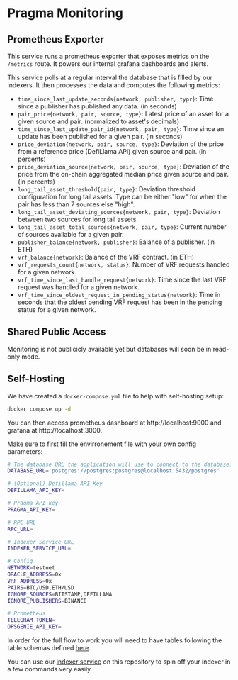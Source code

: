 # Pragma Monitoring

## Prometheus Exporter

This service runs a prometheus exporter that exposes metrics on the `/metrics` route.
It powers our internal grafana dashboards and alerts.

This service polls at a regular interval the database that is filled by our indexers.
It then processes the data and computes the following metrics:

- `time_since_last_update_seconds{network, publisher, typr}`: Time since a publisher has published any data. (in seconds)
- `pair_price{network, pair, source, type}`: Latest price of an asset for a given source and pair. (normalized to asset's decimals)
- `time_since_last_update_pair_id{network, pair, type}`: Time since an update has been published for a given pair. (in seconds)
- `price_deviation{network, pair, source, type}`: Deviation of the price from a reference price (DefiLlama API) given source and pair. (in percents)
- `price_deviation_source{network, pair, source, type}`: Deviation of the price from the on-chain aggregated median price given source and pair. (in percents)
- `long_tail_asset_threshold{pair, type}`: Deviation threshold configuration for long tail assets. Type can be either "low" for when the pair has less than 7 sources else "high".
- `long_tail_asset_deviating_sources{network, pair, type}`: Deviation between two sources for long tail assets.
- `long_tail_asset_total_sources{network, pair, type}`: Current number of sources available for a given pair.
- `publisher_balance{network, publisher}`: Balance of a publisher. (in ETH)
- `vrf_balance{network}`: Balance of the VRF contract. (in ETH)
- `vrf_requests_count{network, status}`: Number of VRF requests handled for a given network.
- `vrf_time_since_last_handle_request{network}`: Time since the last VRF request was handled for a given network.
- `vrf_time_since_oldest_request_in_pending_status{network}`: Time in seconds that the oldest pending VRF request has been in the pending status for a given network.

## Shared Public Access

Monitoring is not publicicly available yet but databases will soon be in read-only mode.

## Self-Hosting

We have created a `docker-compose.yml` file to help with self-hosting setup:

```bash
docker compose up -d
```

You can then access prometheus dashboard at http://localhost:9000 and grafana at http://localhost:3000.

Make sure to first fill the envirronement file with your own config parameters:

```bash
# The database URL the application will use to connect to the database.
DATABASE_URL='postgres://postgres:postgres@localhost:5432/postgres'

# (Optional) Defillama API Key
DEFILLAMA_API_KEY=

# Pragma API key
PRAGMA_API_KEY=

# RPC URL
RPC_URL=

# Indexer Service URL
INDEXER_SERVICE_URL=

# Config
NETWORK=testnet
ORACLE_ADDRESS=0x
VRF_ADDRESS=0x
PAIRS=BTC/USD,ETH/USD
IGNORE_SOURCES=BITSTAMP,DEFILLAMA
IGNORE_PUBLISHERS=BINANCE

# Prometheus
TELEGRAM_TOKEN=
OPSGENIE_API_KEY=
```

In order for the full flow to work you will need to have tables following the table schemas defined <a href="src/schema.rs">here</a>.

You can use our [indexer service](https://github.com/Astraly-Labs/indexer-service) on this repository to spin off your indexer in a few commands very easily.
